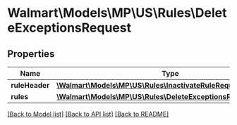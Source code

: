 # Walmart\Models\MP\US\Rules\DeleteExceptionsRequest

## Properties

Name | Type | Description | Notes
------------ | ------------- | ------------- | -------------
**ruleHeader** | [**\Walmart\Models\MP\US\Rules\InactivateRuleRequestRuleHeader**](InactivateRuleRequestRuleHeader.md) |  | [optional]
**rules** | [**\Walmart\Models\MP\US\Rules\DeleteExceptionsRequestRules**](DeleteExceptionsRequestRules.md) |  | [optional]


[[Back to Model list]](./) [[Back to API list]](../../../../../README.md#supported-apis) [[Back to README]](../../../../../README.md)
